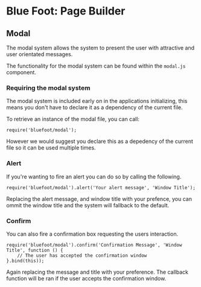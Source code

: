 # Blue Foot: Page Builder
## Modal
The modal system allows the system to present the user with attractive and user orientated messages.

The functionality for the modal system can be found within the `modal.js` component.

### Requiring the modal system
The modal system is included early on in the applications initializing, this means you don't have to declare it as a dependency of the current file.

To retrieve an instance of the modal file, you can call:
```
require('bluefoot/modal');
```

However we would suggest you declare this as a depedency of the current file so it can be used multiple times.

### Alert
If you're wanting to fire an alert you can do so by calling the following.

```
require('bluefoot/modal').alert('Your alert message', 'Window Title');
```

Replacing the alert message, and window title with your prefence, you can ommit the window title and the system will fallback to the default.

### Confirm
You can also fire a confirmation box requesting the users interaction.

```
require('bluefoot/modal').confirm('Confirmation Message', 'Window Title', function () {
    // The user has accepted the confirmation window
}.bind(this));
```

Again replacing the message and title with your preference. The callback function will be ran if the user accepts the confirmation window.

